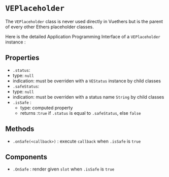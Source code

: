 # `VEPlaceholder`

The `VEPlaceholder` class is never used directly in Vuethers but is the parent of every other Ethers placeholder classes.

Here is the detailed Application Programming Interface of a `VEPlaceholder` instance :


## Properties

- `.status`:
 - type: `null`
 - indication: must be overriden with a `VEStatus` instance by child classes
- `.safeStatus`:
 - type: `null`
 - indication: must be overriden with a status name `String` by child classes
- `.isSafe` :
  - type: computed property
  - returns :`true` if `.status` is equal to `.safeStatus`, else `false`


## Methods
- `.onSafe(<callback>)` : execute `callback` when `.isSafe` is `true`

## Components
- `.OnSafe` : render given `slot` when `.isSafe` is `true`
